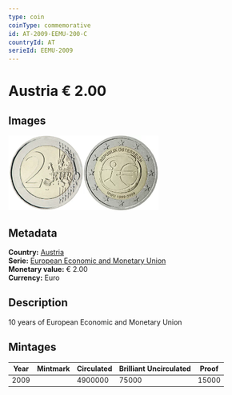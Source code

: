 ```yaml
---
type: coin
coinType: commemorative
id: AT-2009-EEMU-200-C
countryId: AT
serieId: EEMU-2009
---
```


# Austria € 2.00

## Images

<img src="../../Images/common-2007-200.webp" height="150" alt="Front image"><img src="Images/AT-2009-200.webp" height="150" alt="Back image">

## Metadata

**Country:** [Austria](../../Countries/Austria/index.md)\
**Serie:** [European Economic and Monetary Union](index.md)\
**Monetary value:** € 2.00\
**Currency:** Euro

## Description

10 years of European Economic and Monetary Union

## Mintages

| Year | Mintmark | Circulated | Brilliant Uncirculated | Proof |
| ---- | -------- | ---------- | ---------------------- | ----- |
| 2009 |  | 4900000 | 75000 | 15000 |
